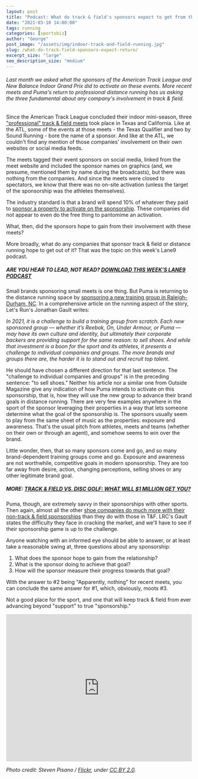 ```yaml
---
layout: post
title: "Podcast: What do track & field's sponsors expect to get from the sport?"
date: "2021-03-10 14:00:00"
tags: running
categories: [sportsbiz]
author: "George"
post_image: "/assets/img/indoor-track-and-field-running.jpg"
slug: /what-do-track-field-sponsors-expect-return/
excerpt_size: "large"
seo_description_size: "medium"
---
```


<h6>Last month we asked what the sponsors of the American Track League and New Balance Indoor Grand Prix did to activate on these events. More recent meets and Puma's return to professional distance running has us asking the three fundamental about any company's involvement in track & field.</h6>

Since the American Track League concluded their indoor mini-season, three ["professional" track & field meets](https://nalathletics.com/blog/2021/02/22/four-questions-american-track-league-nbigp) took place in Texas and California. Like at the ATL, some of the events at those meets - the Texas Qualifier and two by Sound Running - bore the name of a sponsor. And like at the ATL, we couldn't find any mention of those companies' involvement on their own websites or social media feeds.

The meets tagged their event sponsors on social media, linked from the meet website and included the sponsor names on graphics (and, we presume, mentioned them by name during the broadcasts), but there was nothing from the companies. And since the meets were closed to spectators, we know that there was no on-site activation (unless the target of the sponsorship was the athletes themselves).

The industry standard is that a brand will spend 10% of whatever they paid to [sponsor a property to activate on the sponsorship](https://powersponsorship.com/introducing-last-generation-sponsorship-redux/). These companies did not appear to even do the free thing to pantomime an activation.

What, then, did the sponsors hope to gain from their involvement with these meets?

More broadly, what do any companies that sponsor track & field or distance running hope to get out of it? That was the topic on this week's Lane9 podcast.

##### ARE YOU HEAR TO LEAD, NOT READ? [DOWNLOAD THIS WEEK'S LANE9 PODCAST](https://podcasts.apple.com/us/podcast/lane9-athletics-beyond-the-sport/id1198173010)

Small brands sponsoring small meets is one thing. But Puma is returning to the distance running space by [sponsoring a new training group in Raleigh-Durham, NC](https://www.letsrun.com/news/2021/03/puma-jumps-back-into-distance-running-with-north-carolina-based-pro-group-led-by-alistair-cragg/). In a comprehensive article on the running aspect of the story, Let's Run's Jonathan Gault writes:

<em>In 2021, it is a challenge to build a training group from scratch. Each new sponsored group — whether it’s Reebok, On, Under Armour, or Puma — may have its own culture and identity, but ultimately their corporate backers are providing support for the same reason: to sell shoes. And while that investment is a boon for the sport and its athletes, it presents a challenge to individual companies and groups. The more brands and groups there are, the harder it is to stand out and recruit top talent.</em>

He should have chosen a different direction for that last sentence. The "challenge to individual companies and groups" is in the preceding sentence: "to sell shoes." Neither his article nor a similar one from Outside Magazine give any indication of how Puma intends to activate on this sponsorship, that is, how they will use the new group to advance their brand goals in distance running. There are very few examples anywhere in the sport of the sponsor leveraging their properties in a way that lets someone determine what the goal of the sponsorship is. The sponsors usually seem to play from the same sheet of music as the properties: exposure and awareness. That's the usual pitch from athletes, meets and teams (whether on their own or through an agent), and somehow seems to win over the brand.

Little wonder, then, that so many sponsors come and go, and so many brand-dependent training groups come and go. Exposure and awareness are not worthwhile, competitive goals in modern sponsorship. They are too far away from desire, action, changing perceptions, selling shoes or any other legitimate brand goal.

##### MORE: [TRACK & FIELD VS. DISC GOLF: WHAT WILL $1 MILLION GET YOU?](https://nalathletics.com/blog/2021/03/03/track-field-vs-disc-golf)

Puma, though, are extremely savvy in their sponsorships with other sports. Then again, almost all the other [shoe companies do much more with their non-track & field sponsorships](https://nalathletics.com/blog/2020/09/21/retiring-nike-exec-career-explains-track-and-field) than they do with those in T&F. LRC's Gault states the difficulty they face in cracking the market, and we'll have to see if their sponsorship game is up to the challenge.

Anyone watching with an informed eye should be able to answer, or at least take a reasonable swing at, three questions about any sponsorship:

1. What does the sponsor hope to gain from the relationship?
2. What is the sponsor doing to achieve that goal?
3. How will the sponsor measure their progress towards that goal?

With the answer to #2 being "Apparently, nothing" for recent meets, you can conclude the same answer for #1, which, obviously, moots #3.

Not a good place for the sport, and one that will keep track & field from ever advancing beyond "support" to true "sponsorship."

<iframe src="https://widget.spreaker.com/player?episode_id=43827740&theme=light&autoplay=false&playlist=false&cover_image_url=https%3A%2F%2Fd3wo5wojvuv7l.cloudfront.net%2Fimages.spreaker.com%2Foriginal%2Feef8ff6dd2977b5a2dd845b9257ecf43.jpg" width="100%" height="400px" frameborder="0"></iframe>

<em>Photo credit: Steven Pisano / [Flickr](https://flic.kr/p/qLbXiZ), under [CC BY 2.0](https://creativecommons.org/licenses/by/2.0/).</em>
